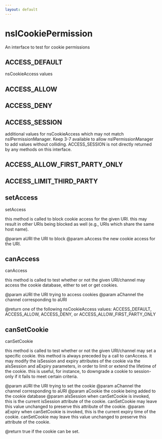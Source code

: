 ```yaml
---
layout: default
---
```


# nsICookiePermission #

An interface to test for cookie permissions


## ACCESS_DEFAULT ##

nsCookieAccess values


## ACCESS_ALLOW ##

## ACCESS_DENY ##

## ACCESS_SESSION ##

additional values for nsCookieAccess which may not match
nsIPermissionManager. Keep 3-7 available to allow nsIPermissionManager to
add values without colliding. ACCESS_SESSION is not directly returned by
any methods on this interface.


## ACCESS_ALLOW_FIRST_PARTY_ONLY ##

## ACCESS_LIMIT_THIRD_PARTY ##

## setAccess ##

setAccess

this method is called to block cookie access for the given URI.  this
may result in other URIs being blocked as well (e.g., URIs which share
the same host name).

@param aURI
       the URI to block
@param aAccess
       the new cookie access for the URI.


## canAccess ##

canAccess

this method is called to test whether or not the given URI/channel may
access the cookie database, either to set or get cookies.

@param aURI
       the URI trying to access cookies
@param aChannel
       the channel corresponding to aURI

@return one of the following nsCookieAccess values:
        ACCESS_DEFAULT, ACCESS_ALLOW, ACCESS_DENY, or
        ACCESS_ALLOW_FIRST_PARTY_ONLY


## canSetCookie ##

canSetCookie

this method is called to test whether or not the given URI/channel may
set a specific cookie.  this method is always preceded by a call to
canAccess. it may modify the isSession and expiry attributes of the
cookie via the aIsSession and aExpiry parameters, in order to limit
or extend the lifetime of the cookie. this is useful, for instance, to
downgrade a cookie to session-only if it fails to meet certain criteria.

@param aURI
       the URI trying to set the cookie
@param aChannel
       the channel corresponding to aURI
@param aCookie
       the cookie being added to the cookie database
@param aIsSession
       when canSetCookie is invoked, this is the current isSession attribute
       of the cookie. canSetCookie may leave this value unchanged to
       preserve this attribute of the cookie.
@param aExpiry
       when canSetCookie is invoked, this is the current expiry time of
       the cookie. canSetCookie may leave this value unchanged to
       preserve this attribute of the cookie.

@return true if the cookie can be set.

